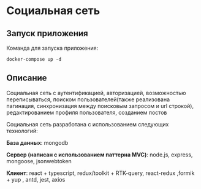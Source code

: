# Cоциальная сеть

## Запуск приложения
Команда для запуска приложения:
```
docker-compose up -d
```
## Описание
Социальная сеть с аутентификацией, авторизацией, возможностью переписываться, поиском пользователей(также реализована пагинация, синхронизация между поисковым запросом и url строкой), редактированием профиля пользователя, созданием постов

Социальная сеть разработана с использованием следующих технологий:

__База данных__: mongodb

__Сервер (написан с использованием паттерна MVC)__: node.js, express, mongoose, jsonwebtoken

__Клиент__: react + typescript, redux/toolkit + RTK-query, react-redux ,formik + yup , antd, jest, axios
